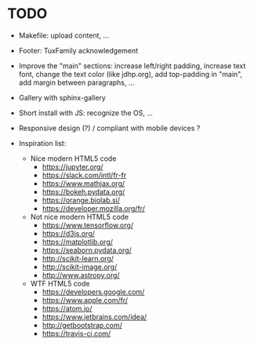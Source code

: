 # TODO

- Makefile: upload content, ...
- Footer: TuxFamily acknowledgement
- Improve the "main" sections: increase left/right padding, increase text font, change the text color (like jdhp.org), add top-padding in "main", add margin between paragraphs, ...
- Gallery with sphinx-gallery
- Short install with JS: recognize the OS, ...
- Responsive design (?) / compliant with mobile devices ?

- Inspiration list:
  - Nice modern HTML5 code
    - https://jupyter.org/
    - https://slack.com/intl/fr-fr
    - https://www.mathjax.org/
    - https://bokeh.pydata.org/
    - https://orange.biolab.si/
    - https://developer.mozilla.org/fr/
  - Not nice modern HTML5 code
    - https://www.tensorflow.org/
    - https://d3js.org/
    - https://matplotlib.org/
    - https://seaborn.pydata.org/
    - http://scikit-learn.org/
    - http://scikit-image.org/
    - http://www.astropy.org/
  - WTF HTML5 code
    - https://developers.google.com/
    - https://www.apple.com/fr/
    - https://atom.io/
    - https://www.jetbrains.com/idea/
    - http://getbootstrap.com/
    - https://travis-ci.com/
